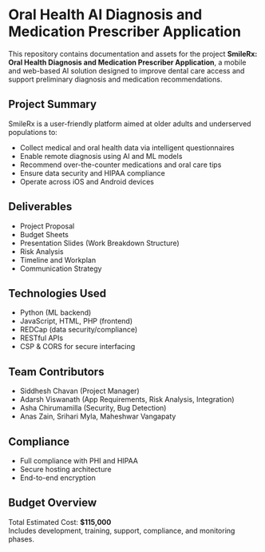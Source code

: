 # Oral Health AI Diagnosis and Medication Prescriber Application

This repository contains documentation and assets for the project **SmileRx: Oral Health Diagnosis and Medication Prescriber Application**, a mobile and web-based AI solution designed to improve dental care access and support preliminary diagnosis and medication recommendations.

## Project Summary

SmileRx is a user-friendly platform aimed at older adults and underserved populations to:
- Collect medical and oral health data via intelligent questionnaires
- Enable remote diagnosis using AI and ML models
- Recommend over-the-counter medications and oral care tips
- Ensure data security and HIPAA compliance
- Operate across iOS and Android devices

## Deliverables

- Project Proposal
- Budget Sheets
- Presentation Slides (Work Breakdown Structure)
- Risk Analysis
- Timeline and Workplan
- Communication Strategy

## Technologies Used

- Python (ML backend)
- JavaScript, HTML, PHP (frontend)
- REDCap (data security/compliance)
- RESTful APIs
- CSP & CORS for secure interfacing

## Team Contributors
- Siddhesh Chavan (Project Manager)
- Adarsh Viswanath (App Requirements, Risk Analysis, Integration)
- Asha Chirumamilla (Security, Bug Detection)
- Anas Zain, Srihari Myla, Maheshwar Vangapaty

## Compliance
- Full compliance with PHI and HIPAA
- Secure hosting architecture
- End-to-end encryption

## Budget Overview
Total Estimated Cost: **$115,000**  
Includes development, training, support, compliance, and monitoring phases.


